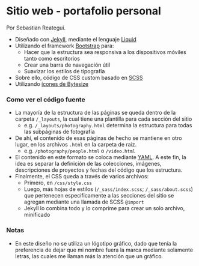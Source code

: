 # Sitio web - portafolio personal

Por Sebastian Reategui.

* Diseñado con [Jekyll](https://jekyllrb.com), mediante el lenguaje [Liquid](https://shopify.github.io/liquid/)
* Utilizando el framework [Bootstrap](https://getbootstrap.com/) para:
  * Hacer que la estructura sea responsiva a los dispositivos móviles tanto como escritorios
  * Crear una barra de navegación útil
  * Suavizar los estilos de tipografía
* Sobre ello, código de CSS custom basado en [SCSS](http://sass-lang.com)
* Utilizando [ícones de Bytesize](https://github.com/danklammer/bytesize-icons)

### Como ver el código fuente
* La mayoría de la estructura de las páginas se queda dentro de la carpeta `/_layouts`, la cual tiene una plantilla para cada sección del sitio
  * e.g. `/_layouts/photography.html` determina la estructura para todas las subpáginas de fotografía
* De ahí, el contenido de esas páginas de hecho se mantiene en otro lugar, en los archivos `.html` en la carpeta de raíz.
  * e.g. `/photography/people.html` o `/video.html`
* El contenido en este formato se coloca mediante [YAML](https://es.wikipedia.org/wiki/YAML). A este fin, la idea es separar la definición de las colecciones, imágenes, descripciones de proyectos y fechas del código que los estructura.
* Finalmente, el CSS queda a través de varios archivos:
  * Primero, en `/css/style.css`
  * Luego, más hojas de estilos (`/_sass/index.scss`; `/_sass/about.scss`) que pertenecen especificamente a las secciones del sitio se agregan mediante una llamada de SCSS `@import`
  * Jekyll lo combina todo y lo comprime para crear un solo archivo, minificado

### Notas
* En este diseño no se utiliza un lógotipo gráfico, dado que tenía la preferencia de dejar que mi nombre fuera la marca mediante solamente letras, las cuales me llaman más la atención que un gráfico.
